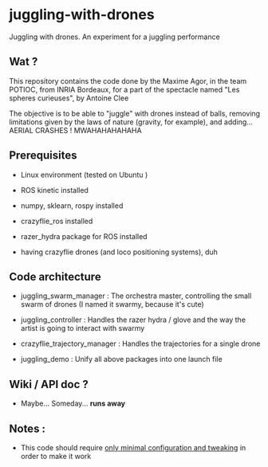 # juggling-with-drones
Juggling with drones. An experiment for a juggling performance


## Wat ?

This repository contains the code done by the Maxime Agor, in the team POTIOC, from INRIA Bordeaux, for a part of the spectacle named "Les spheres curieuses", by Antoine Clee

The objective is to be able to "juggle" with drones instead of balls, removing limitations given by the laws of nature (gravity, for example), and adding... AERIAL CRASHES ! MWAHAHAHAHAHA


## Prerequisites

* Linux environment (tested on Ubuntu )

* ROS kinetic installed

* numpy, sklearn, rospy installed

* crazyflie_ros installed

* razer_hydra package for ROS installed

* having crazyflie drones (and loco positioning systems), duh


## Code architecture

* juggling_swarm_manager : The orchestra master, controlling the small swarm of drones (I named it swarmy, because it's cute)

* juggling_controller : Handles the razer hydra / glove and the way the artist is going to interact with swarmy

* crazyflie_trajectory_manager : Handles the trajectories for a single drone

* juggling_demo : Unify all above packages into one launch file


## Wiki / API doc ?

* Maybe... Someday... **runs away**


## Notes :

* This code should require [only minimal configuration and tweaking](https://xkcd.com/1742/) in order to make it work
